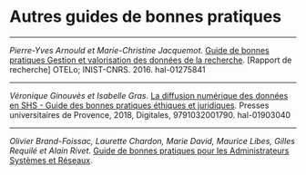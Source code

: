 # Autres guides de bonnes pratiques

---

*Pierre-Yves Arnould et Marie-Christine Jacquemot*. [Guide de bonnes pratiques Gestion et valorisation des données de la recherche](https://hal.archives-ouvertes.fr/hal-01275841/document). [Rapport de recherche] OTELo; INIST-CNRS. 2016. hal-01275841

---

*Véronique Ginouvès et Isabelle Gras*. [La diffusion numérique des données en SHS - Guide des bonnes pratiques éthiques et juridiques](https://hal-amu.archives-ouvertes.fr/hal-01903040). Presses universitaires de Provence, 2018, Digitales, 9791032001790. hal-01903040

---

*Olivier Brand-Foissac, Laurette Chardon, Marie David, Maurice Libes, Gilles Requilé et Alain Rivet*.
[Guide de bonnes pratiques pour les Administrateurs Systèmes et Réseaux](http://gbp.resinfo.org/). 
